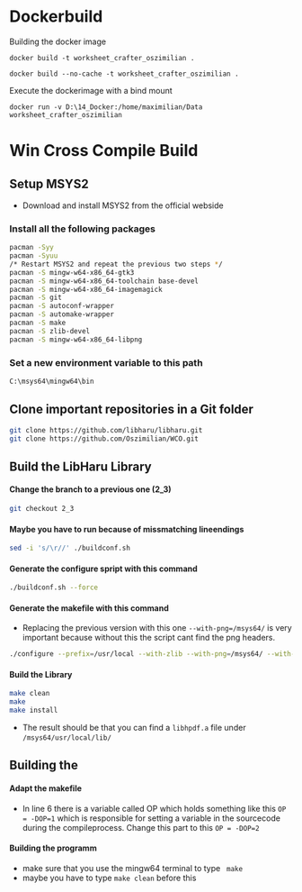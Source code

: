 # Dockerbuild #

Building the docker image 
```build
docker build -t worksheet_crafter_oszimilian .
```
```build
docker build --no-cache -t worksheet_crafter_oszimilian .
```

Execute the dockerimage with a bind mount
```build
docker run -v D:\14_Docker:/home/maximilian/Data worksheet_crafter_oszimilian
```


# Win Cross Compile Build #

## Setup MSYS2

* Download and install MSYS2 from the official webside 

### Install all the following packages
```bash
pacman -Syy
pacman -Syuu
/* Restart MSYS2 and repeat the previous two steps */
pacman -S mingw-w64-x86_64-gtk3
pacman -S mingw-w64-x86_64-toolchain base-devel
pacman -S mingw-w64-x86_64-imagemagick
pacman -S git
pacman -S autoconf-wrapper
pacman -S automake-wrapper
pacman -S make
pacman -S zlib-devel
pacman -S mingw-w64-x86_64-libpng
```

### Set a new environment variable to this path
```bash
C:\msys64\mingw64\bin
```

## Clone important repositories in a Git folder 

```bash
git clone https://github.com/libharu/libharu.git
git clone https://github.com/Oszimilian/WCO.git
```

## Build the LibHaru Library

#### Change the branch to a previous one (2_3) 
```bash
git checkout 2_3
```

#### Maybe you have to run because of missmatching lineendings
```bash
sed -i 's/\r//' ./buildconf.sh
```

#### Generate the configure spript with this command
```bash
./buildconf.sh --force
```

#### Generate the makefile with this command 
* Replacing the previous version with this one ```--with-png=/msys64/``` is very important because without this the script cant find the png headers.
```bash
./configure --prefix=/usr/local --with-zlib --with-png=/msys64/ --with-libdir=lib
```

#### Build the Library
```bash
make clean
make
make install
```

* The result should be that you can find a ```libhpdf.a``` file under ```/msys64/usr/local/lib/``` 

## Building the 

#### Adapt the makefile
* In line 6 there is a variable called OP which holds something like this ```OP = -DOP=1``` which is responsible for setting a variable in the sourcecode during the compileprocess. Change this part to this ```OP = -DOP=2```

#### Building the programm
* make sure that you use the mingw64 terminal to type ``` make```
* maybe you have to type ```make clean``` before this







